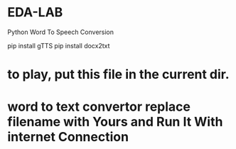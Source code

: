 # EDA-LAB
Python Word To Speech Conversion

pip install gTTS
pip install docx2txt

# to play, put this file in the current dir.

# word to text convertor replace filename with Yours and Run It With internet Connection
